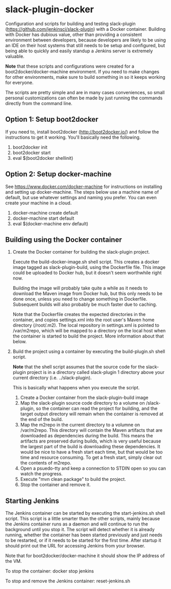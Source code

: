 # slack-plugin-docker

Configuration and scripts for building and testing slack-plugin
(https://github.com/jenkinsci/slack-plugin) with a Docker container. Building
with Docker has dubious value, other than providing a consistent environment
between developers, because developers are likely to be using an IDE on their
host systems that still needs to be setup and configured, but being able to
quickly and easily standup a Jenkins server is extremely valuable.

**Note** that these scripts and configurations were created for a
boot2docker/docker-machine environment. If you need to make changes for other
environments, make sure to build something in so it keeps working for everyone.

The scripts are pretty simple and are in many cases conveniences, so small
personal customizations can often be made by just running the commands directly
from the command line.

Option 1: Setup boot2docker
-----------------

If you need to, install boot2docker (http://boot2docker.io/) and follow the
instructions to get it working. You'll basically need the following.

1. boot2docker init
2. boot2docker start
3. eval $(boot2docker shellinit)

Option 2: Setup docker-machine
--------------------

See https://www.docker.com/docker-machine for instructions on installing and setting
up docker-machine. The steps below use a machine name of default, but use whatever
settings and naming you prefer. You can even create your machine in a cloud.

1. docker-machine create default
2. docker-machine start default
3. eval $(docker-machine env default)

Building using the Docker container
-----------------------------------

1. Create the Docker container for building the slack-plugin project.

   Execute the build-docker-image.sh shell script. This creates a docker image
   tagged as slack-plugin-build, using the Dockerfile file. This image could be
   uploaded to Docker hub, but it doesn't seem worthwhile right now.
   
   Building the image will probably take quite a while as it needs to download
   the Maven image from Docker hub, but this only needs to be done once, unless
   you need to change something in Dockerfile. Subsequent builds will also
   probably be much faster due to caching.
   
   Note that the Dockerfile creates the expected directories in the container,
   and copies settings.xml into the root user's Maven home directory
   (/root/.m2). The local repository in settings.xml is pointed to /var/m2repo,
   which will be mapped to a directory on the local host when the container is
   started to build the project. More information about that below.
   
2. Build the project using a container by executing the build-plugin.sh shell script.

   **Note** that the shell script assumes that the source code for the
   slack-plugin project is in a directory called slack-plugin 1 directory above
   your current directory (i.e. ../slack-plugin).
   
   This is basically what happens when you execute the script.
   
   1. Create a Docker container from the slack-plugin-build image
   2. Map the slack-plugin source code directory to a volume on /slack-plugin,
      so the container can read the project for building, and the target output
      directory will remain when the container is removed at the end of the
      build.
   3. Map the m2repo in the current directory to a volumne on /var/m2repo. This
      directory will contain the Maven artifacts that are downloaded as
      dependencies during the build.  This means the artifacts are preserved
      during builds, which is very useful because the largest part of the build
      is downloading these dependencies. It would be nice to have a fresh start
      each time, but that would be too time and resource consuming. To get a
      fresh start, simply clear out the contents of m2repo.
   4. Open a psuedo-tty and keep a connection to STDIN open so you can watch
      the progress.
   5. Execute "mvn clean package" to build the project.
   6. Stop the container and remove it.
   
Starting Jenkins
----------------

The Jenkins container can be started by executing the start-jenkins.sh shell
script. This script is a little smarter than the other scripts, mainly because
the Jenkins container runs as a daemon and will continue to run the background
until you stop it. The script will detect whether it is already running,
whether the container has been started previously and just needs to be
restarted, or if it needs to be started for the first time. After startup it
should print out the URL for accessing Jenkins from your browser.

Note that for boot2docker/docker-machine it should show the IP address of the VM.

To stop the container: docker stop jenkins

To stop and remove the Jenkins container: reset-jenkins.sh

